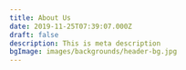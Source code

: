 ```yaml
---
title: About Us
date: 2019-11-25T07:39:07.000Z
draft: false
description: This is meta description
bgImage: images/backgrounds/header-bg.jpg
---
```

